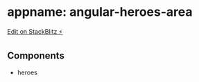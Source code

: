 # appname: angular-heroes-area

[Edit on StackBlitz ⚡️](https://stackblitz.com/edit/angular-heroes-area)

## Components
* heroes 

